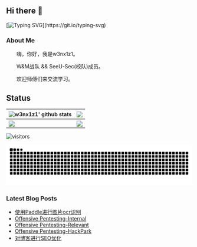 ## Hi there 👋
[![Typing SVG](https://readme-typing-svg.demolab.com?font=Fira+Code&weight=600&size=25&pause=1000&color=178AF7&background=FF26AB00&center=true&vCenter=true&width=435&lines=%E6%AC%A2%E8%BF%8E%E6%9D%A5%E5%88%B0w3nx1z1%E7%9A%84Github!)](https://git.io/typing-svg)

### About Me
<p>&emsp;&emsp;嗨，你好，我是w3nx1z1。</p>
<p>&emsp;&emsp;W&M战队 && SeeU-Sec(校队)成员。</p>
<p>&emsp;&emsp;欢迎师傅们来交流学习。</p>

</td></tr>

<tr><td>

## Status
| <img align="center" src="https://github-readme-stats.vercel.app/api?username=w3nx1z1&show_icons=true&theme=tokyonight&include_all_commits=true&hide_border=true" alt="w3nx1z1' github stats" /> | <img align="center" src="https://github-readme-streak-stats.herokuapp.com/?user=w3nx1z1&hide_border=true" /> |
| ------------- | ------------- |
|  <img align="center" src="https://github-readme-stats.vercel.app/api/top-langs/?username=w3nx1z1&layout=compact&hide_border=true" /> | <img align="center" src="https://github-immortality.vercel.app/api?username=w3nx1z1&layout=compact&custom_title=Week%20Coding%20Time&hide_border=true" /> |

![visitors](https://visitor-badge.glitch.me/badge?page_id=w3nx1z1&left_color=green&right_color=red)

<picture>
  <source media="(prefers-color-scheme: dark)" srcset="https://raw.githubusercontent.com/w3nx1z1/w3nx1z1/refs/heads/output/github-contribution-grid-snake-dark.svg">
  <source media="(prefers-color-scheme: light)" srcset="https://raw.githubusercontent.com/w3nx1z1/w3nx1z1/refs/heads/output/github-contribution-grid-snake.svg">
  <img alt="github contribution grid snake animation" src="https://raw.githubusercontent.com/w3nx1z1/w3nx1z1/refs/heads/output/github-contribution-grid-snake.svg">
</picture>

### Latest Blog Posts
<!-- BLOG-POST-LIST:START -->
- [使用Paddle进行图片ocr识别](http://w3nx1z1.github.io/posts/5232cfbd.html)
- [Offensive Pentesting-Internal](http://w3nx1z1.github.io/posts/80b2a484.html)
- [Offensive Pentesting-Relevant](http://w3nx1z1.github.io/posts/5c2b0906.html)
- [Offensive Pentesting-HackPark](http://w3nx1z1.github.io/posts/e55fac08.html)
- [对博客进行SEO优化](http://w3nx1z1.github.io/posts/75d05e45.html)
<!-- BLOG-POST-LIST:END -->
